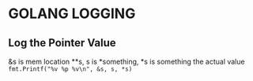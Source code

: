# GOLANG LOGGING

## Log the Pointer Value
&s is mem location **s,
s is *something,
*s is something the actual value
`fmt.Printf("%v %p %v\n", &s, s, *s)`
